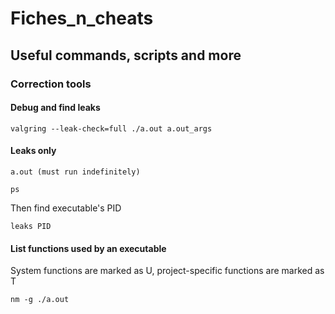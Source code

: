 # Fiches_n_cheats
## Useful commands, scripts and more

### Correction tools

#### Debug and find leaks
```
valgring --leak-check=full ./a.out a.out_args
```
#### Leaks only
```
a.out (must run indefinitely)

ps
```
Then find executable's PID
```
leaks PID
```
#### List functions used by an executable
System functions are marked as U, project-specific functions are marked as T
```
nm -g ./a.out
```
